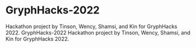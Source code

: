 # GryphHacks-2022
Hackathon project by Tinson, Wency, Shamsi, and Kin for GryphHacks 2022. 
GryphHacks-2022
Hackathon project by Tinson, Wency, Shamsi, and Kin for GryphHacks 2022.